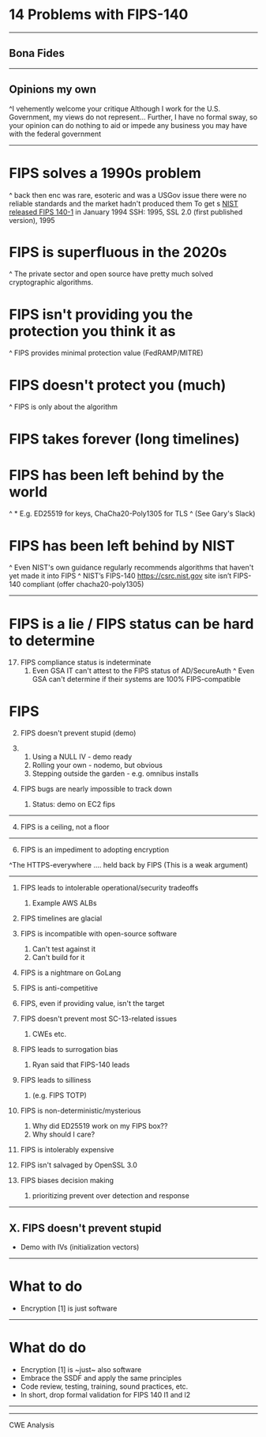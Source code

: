 # 14 Problems with FIPS-140

---


## Bona Fides


---

## Opinions my own


^I vehemently welcome your critique
Although I work for the U.S. Government, my views
do not represent...
Further, I have no formal sway, so your opinion
can do nothing to aid or impede any business you
may have with the federal government

---

# FIPS solves a 1990s problem 

^ back then enc was rare, esoteric and was a USGov issue
there were no reliable standards and the market hadn't produced them
To get s
[NIST released FIPS 140-1](https://tsapps.nist.gov/publication/get_pdf.cfm?pub_id=917970) in January 1994
SSH: 1995, SSL 2.0 (first published version), 1995

# FIPS is superfluous in the 2020s

^ The private sector and open source 
have pretty much solved cryptographic algorithms. 

# FIPS isn't providing you the protection you think it as

^ FIPS provides minimal protection value (FedRAMP/MITRE)

# FIPS doesn't protect you (much)

^ FIPS is only about the algorithm

# FIPS takes forever  (long timelines)

# FIPS has been left behind by the world

^ * E.g. ED25519 for keys, ChaCha20-Poly1305 for TLS
^ (See Gary's Slack)

# FIPS has been left behind by NIST

^ Even NIST's own guidance regularly 
recommends algorithms that haven't 
yet made it into FIPS 
^ NIST’s FIPS-140 https://csrc.nist.gov site isn’t FIPS-140 compliant (offer chacha20-poly1305)


--- 

# FIPS is a lie / FIPS status can be hard to determine

17. FIPS compliance status is indeterminate
    1.  Even GSA IT can't attest to the FIPS status of AD/SecureAuth
^ Even GSA can't determine if their systems 
are 100% FIPS-compatible

# FIPS 



2. FIPS doesn't prevent stupid (demo)
3. 
   1. Using a NULL IV - demo ready
   2. Rolling your own - nodemo, but obvious
   3. Stepping outside the garden - e.g. omnibus installs

1. FIPS bugs are nearly impossible to track down
   1. Status: demo on EC2 fips

---

4. FIPS is a ceiling, not a floor

---

6. FIPS is an impediment to adopting encryption 

^The HTTPS-everywhere  .... held back by FIPS 
(This is a weak argument)

---

1. FIPS leads to intolerable operational/security tradeoffs
   1. Example AWS ALBs

2.  FIPS timelines are glacial

3.  FIPS is incompatible with open-source software
    1.  Can't test against it
    2.  Can't build for it


4.  FIPS is a nightmare on GoLang


11. FIPS is anti-competitive


13. FIPS, even if providing value, isn't the target 

14. FIPS doesn't prevent most SC-13-related issues
    1.  CWEs etc.


15. FIPS leads to surrogation bias
    1.  Ryan said that FIPS-140 leads

16. FIPS leads to silliness 
    1.  (e.g. FIPS TOTP)

18. FIPS is non-deterministic/mysterious
    1.  Why did ED25519 work on my FIPS box??
    2.  Why should I care?


19. FIPS is intolerably expensive

20. FIPS isn't salvaged by OpenSSL 3.0

21. FIPS biases decision making 
    1.  prioritizing prevent over detection and response
---

## X. FIPS doesn't prevent stupid

* Demo with IVs (initialization vectors)

---
# What to do

* Encryption [1] is just software

---

# What do do

* Encryption [1] is ~just~ also software
* Embrace the SSDF and apply the same principles
* Code review, testing, training, sound practices, etc.
* In short, drop formal validation for FIPS 140 l1 and l2

---





---


CWE Analysis


